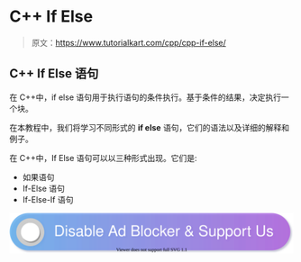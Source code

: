 # C++ If Else

> 原文：<https://www.tutorialkart.com/cpp/cpp-if-else/>

## C++ If Else 语句

在 C++中，if else 语句用于执行语句的条件执行。基于条件的结果，决定执行一个块。

在本教程中，我们将学习不同形式的 **if else** 语句，它们的语法以及详细的解释和例子。

在 C++中，If Else 语句可以以三种形式出现。它们是:

*   如果语句
*   If-Else 语句
*   If-Else-If 语句

[![](img/925da31b32d6bc3827932f6c8afb11bb.png)](https://www.tutorialkart.com/)